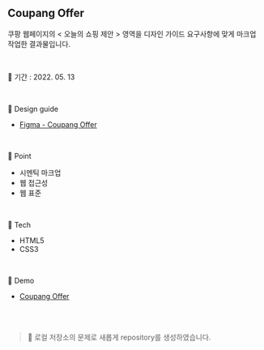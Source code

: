 ## Coupang Offer
쿠팡 웹페이지의 < 오늘의 쇼핑 제안 > 영역을 디자인 가이드 요구사항에 맞게 마크업 작업한 결과물입니다.

<br/>

📅 기간 : 2022. 05. 13

<br/>

🎨  Design guide

* [Figma - Coupang Offer](https://www.figma.com/file/jdieyV1YvqBYgblacNhsux/Zerobase-html%2Fcss02-Offer)

<br/>

📌 Point

* 시멘틱 마크업
* 웹 접근성
* 웹 표준

<br/>

🔨 Tech

* HTML5
* CSS3

<br/>

🔎 Demo

* [Coupang Offer](https://savinpark.github.io/coupang-offer/)

<br/>
<br/>

> 🔔 로컬 저장소의 문제로 새롭게 repository를 생성하였습니다.
